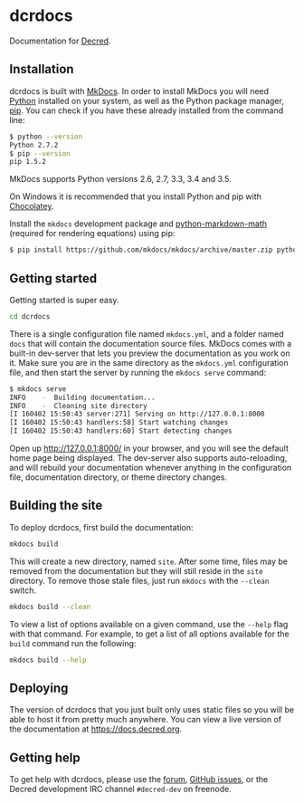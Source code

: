 # dcrdocs

Documentation for [Decred].

## Installation

dcrdocs is built with [MkDocs]. In order to install MkDocs you will need [Python] installed on your system, as well as the Python package manager, [pip]. You can check if you have these already installed from the command line:

```bash
$ python --version
Python 2.7.2
$ pip --version
pip 1.5.2
```

MkDocs supports Python versions 2.6, 2.7, 3.3, 3.4 and 3.5.

On Windows it is recommended that you install Python and pip with [Chocolatey].

Install the `mkdocs` development package and [python-markdown-math] (required for rendering equations) using pip:

```bash
$ pip install https://github.com/mkdocs/mkdocs/archive/master.zip python-markdown-math
```

## Getting started

Getting started is super easy.

```bash
cd dcrdocs
```

There is a single configuration file named `mkdocs.yml`, and a folder named `docs` that will contain the documentation source files. MkDocs comes with a built-in dev-server that lets you preview the documentation as you work on it. Make sure you are in the same directory as the `mkdocs.yml` configuration file, and then start the server by running the `mkdocs serve` command:

```bash
$ mkdocs serve
INFO    -  Building documentation...
INFO    -  Cleaning site directory
[I 160402 15:50:43 server:271] Serving on http://127.0.0.1:8000
[I 160402 15:50:43 handlers:58] Start watching changes
[I 160402 15:50:43 handlers:60] Start detecting changes
```

Open up <http://127.0.0.1:8000/> in your browser, and you will see the default home page being displayed. The dev-server also supports auto-reloading, and will rebuild your documentation whenever anything in the configuration file, documentation directory, or theme directory changes.

## Building the site

To deploy dcrdocs, first build the documentation:

```bash
mkdocs build
```

This will create a new directory, named `site`. After some time, files may be removed from the documentation but they will still reside in the `site` directory. To remove those stale files, just run `mkdocs` with the `--clean` switch.

```bash
mkdocs build --clean
```

To view a list of options available on a given command, use the `--help` flag with that command. For example, to get a list of all options available for the `build` command run the following:

```bash
mkdocs build --help
```

## Deploying

The version of dcrdocs that you just built only uses static files so you will be able to host it from pretty much anywhere. You can view a live version of the documentation at https://docs.decred.org.

## Getting help

To get help with dcrdocs, please use the [forum], [GitHub issues], or the Decred development IRC channel `#decred-dev` on freenode.

[Chocolatey]: https://chocolatey.org
[Decred]: https://github.com/decred
[forum]: https://forum.decred.org
[GitHub issues]: https://github.com/decred/dcrdocs/issues
[MkDocs]: https://mkdocs.org
[pip]: http://pip.readthedocs.org/en/latest/installing.html
[python-markdown-math]: https://pypi.python.org/pypi/python-markdown-math/
[Python]: https://www.python.org